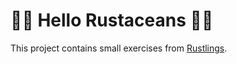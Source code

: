 # 🦀🦀 Hello Rustaceans 🦀🦀
This project contains small exercises from  [Rustlings](https://github.com/rust-lang/rustlings).